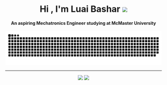 <h1 align="center"><b>Hi , I'm Luai Bashar </b><img src="https://media.giphy.com/media/hvRJCLFzcasrR4ia7z/giphy.gif" width="35"></h1>
<h4 align="center">An aspiring Mechatronics Engineer studying at McMaster University</h4>

<div align="center">
  <img  src="https://raw.githubusercontent.com/platane/snk/output/github-contribution-grid-snake-dark.svg"
       alt="snake" /></a>
</div>

<hr>
<!-- Stats -->
<p align="center">
<!-- Will not load -->
<picture>
  <source
    srcset="https://github-readme-stats-vercel-neon.vercel.app/api?username=luaibash&show_icons=true&border_radius=20&theme=tokyonight"
    media="(prefers-color-scheme: dark)"
  />
  <source
    srcset="https://github-readme-stats-vercel-neon.vercel.app/api?username=luaibash&show_icons=true&rank_icon=github&border_radius=20&theme=tokyonight"
    media="(prefers-color-scheme: light), (prefers-color-scheme: no-preference)"
  />
  <img width="45%" src="https://github-readme-stats-vercel-neon.vercel.app/api?username=luaibash&show_icons=true" />
</picture>

<!-- Streak -->
<picture>
  <source
    srcset="https://github-readme-streak-stats.herokuapp.com?user=luaibash&theme=tokyonight&border_radius=20"
    media="(prefers-color-scheme: dark)"
  />
  <source
    srcset="https://github-readme-streak-stats.herokuapp.com?user=luaibash&theme=tokyonight&border_radius=20&border=e4e2e2"
    media="(prefers-color-scheme: light), (prefers-color-scheme: no-preference)"
  />
  <img width="48%" src="![GitHub Streak](https://github-readme-streak-stats.herokuapp.com?user=luaibash)" />
</picture>
</p>

<!-- Links -->
<div align="center">
  <a href="https://github.com/luaibash" style="text-decoration:none;">
    <img src="https://github.com/ultralytics/assets/raw/main/social/logo-social-github.png" width="3%" alt="" /></a>
  <img src="https://github.com/ultralytics/assets/raw/main/social/logo-transparent.png" width="3%" alt="" />
  <a href="http://www.linkedin.com/in/luaibashar" style="text-decoration:none;">
    <img src="https://github.com/ultralytics/assets/raw/main/social/logo-social-linkedin.png" width="3%" alt="" /></a>
</div>

<!--
![Top Langs](https://github-readme-stats.vercel.app/api/top-langs/?username=luaibash&layout=compact)
- 🔭 I’m currently working on ...
- 🌱 I’m currently learning ...
- 💬 Ask me about ...
- 📫 How to reach me: ...
-->
